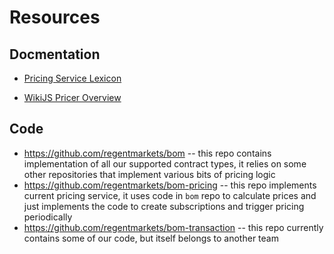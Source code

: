 # Resources


## Docmentation

- [Pricing Service Lexicon](/resources/lexicon)

- [WikiJS Pricer Overview](httss://wikijs.deriv.cloud/en/engineering/trading-engineering/pricer/pricer-overview)

## Code

- https://github.com/regentmarkets/bom -- this repo contains implementation of all our supported contract types, it relies on some other repositories that implement various bits of pricing logic
- https://github.com/regentmarkets/bom-pricing -- this repo implements current pricing service, it uses code in `bom` repo to calculate prices and just implements the code to create subscriptions and trigger pricing periodically
- https://github.com/regentmarkets/bom-transaction -- this repo currently contains some of our code, but itself belongs to another team

